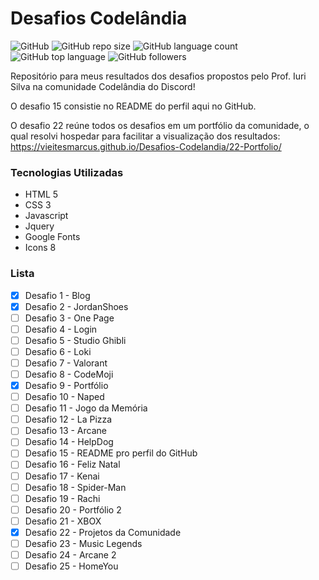 # Desafios Codelândia
![GitHub](https://img.shields.io/github/license/luizalaquini/Desafios-Codelandia)
![GitHub repo size](https://img.shields.io/github/repo-size/vieitesmarcus/Desafios-Codelandia)
![GitHub language count](https://img.shields.io/github/languages/count/vieitesmarcus/Desafios-Codelandia)
![GitHub top language](https://img.shields.io/github/languages/top/vieitesmarcus/Desafios-Codelandia)
![GitHub followers](https://img.shields.io/github/followers/vieitesmarcus?label=Follow&style=social)

Repositório para meus resultados dos desafios propostos pelo Prof. Iuri Silva na comunidade Codelândia do Discord!

O desafio 15 consistie no README do perfil aqui no GitHub.

O desafio 22 reúne todos os desafios em um portfólio da comunidade, o qual resolvi hospedar para facilitar a visualização dos resultados:
https://vieitesmarcus.github.io/Desafios-Codelandia/22-Portfolio/

### Tecnologias Utilizadas
- HTML 5
- CSS 3
- Javascript
- Jquery 
- Google Fonts
- Icons 8

### Lista
- [X] Desafio 1 - Blog
- [X] Desafio 2 - JordanShoes
- [ ] Desafio 3 - One Page 
- [ ] Desafio 4 - Login
- [ ] Desafio 5 - Studio Ghibli
- [ ] Desafio 6 - Loki
- [ ] Desafio 7 - Valorant
- [ ] Desafio 8 - CodeMoji
- [X] Desafio 9 - Portfólio
- [ ] Desafio 10 - Naped
- [ ] Desafio 11 - Jogo da Memória
- [ ] Desafio 12 - La Pizza
- [ ] Desafio 13 - Arcane
- [ ] Desafio 14 - HelpDog
- [ ] Desafio 15 - README pro perfil do GitHub
- [ ] Desafio 16 - Feliz Natal
- [ ] Desafio 17 - Kenai
- [ ] Desafio 18 - Spider-Man
- [ ] Desafio 19 - Rachi 
- [ ] Desafio 20 - Portfólio 2
- [ ] Desafio 21 - XBOX
- [X] Desafio 22 - Projetos da Comunidade
- [ ] Desafio 23 - Music Legends
- [ ] Desafio 24 - Arcane 2
- [ ] Desafio 25 - HomeYou
